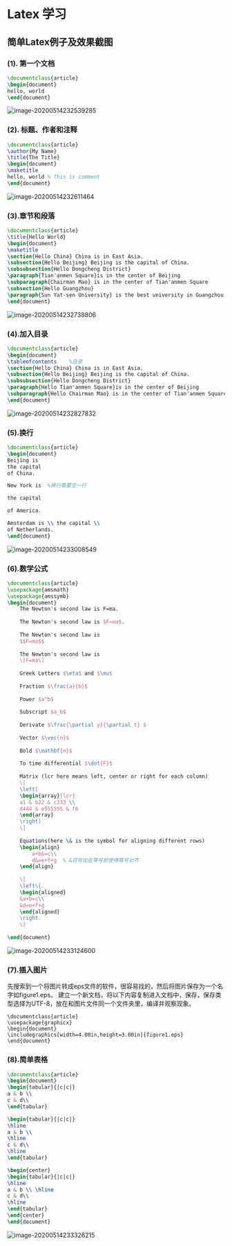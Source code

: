# Latex 学习

## 简单Latex例子及效果截图

[^注]: 截图无法显示请查看pdf

### (1). 第一个文档

```latex
\documentclass{article}
\begin{document}
hello, world
\end{document}
```

![image-20200514232539285](C:\Users\38004\AppData\Roaming\Typora\typora-user-images\image-20200514232539285.png)

### (2). 标题、作者和注释

```latex
\documentclass{article}
\author{My Name}
\title{The Title}
\begin{document}
\maketitle
hello, world % This is comment
\end{document}
```

![image-20200514232611464](C:\Users\38004\AppData\Roaming\Typora\typora-user-images\image-20200514232611464.png)

### (3).章节和段落

```latex
\documentclass{article}
\title{Hello World}
\begin{document}
\maketitle
\section{Hello China} China is in East Asia.
\subsection{Hello Beijing} Beijing is the capital of China.
\subsubsection{Hello Dongcheng District}
\paragraph{Tian'anmen Square}is in the center of Beijing
\subparagraph{Chairman Mao} is in the center of Tian'anmen Square
\subsection{Hello Guangzhou}
\paragraph{Sun Yat-sen University} is the best university in Guangzhou.
\end{document}
```

![image-20200514232738806](C:\Users\38004\AppData\Roaming\Typora\typora-user-images\image-20200514232738806.png)

### (4).加入目录

```latex
\documentclass{article}
\begin{document}
\tableofcontents	%目录
\section{Hello China} China is in East Asia.
\subsection{Hello Beijing} Beijing is the capital of China.
\subsubsection{Hello Dongcheng District}
\paragraph{Hello Tian'anmen Square}is in the center of Beijing
\subparagraph{Hello Chairman Mao} is in the center of Tian'anmen Square
\end{document}
```

![image-20200514232827832](C:\Users\38004\AppData\Roaming\Typora\typora-user-images\image-20200514232827832.png)

### (5).换行

```latex
\documentclass{article}
\begin{document}
Beijing is
the capital
of China.

New York is  %换行需要空一行

the capital

of America.

Amsterdam is \\ the capital \\
of Netherlands.
\end{document}
```

![image-20200514233008549](C:\Users\38004\AppData\Roaming\Typora\typora-user-images\image-20200514233008549.png)

### (6).数学公式

```latex
\documentclass{article}
\usepackage{amsmath}
\usepackage{amssymb}
\begin{document}
	The Newton's second law is F=ma.
	
	The Newton's second law is $F=ma$.
	
	The Newton's second law is
	$$F=ma$$
	
	The Newton's second law is
	\[F=ma\]
	
	Greek Letters $\eta$ and $\mu$
	
	Fraction $\frac{a}{b}$
	
	Power $a^b$
	
	Subscript $a_b$
	
	Derivate $\frac{\partial y}{\partial t} $
	
	Vector $\vec{n}$
	
	Bold $\mathbf{n}$
	
	To time differential $\dot{F}$
	
	Matrix (lcr here means left, center or right for each column)
	\[
	\left[
	\begin{array}{lcr}
	a1 & b22 & c333 \\
	d444 & e555555 & f6
	\end{array}
	\right]
	\]
	
	Equations(here \& is the symbol for aligning different rows)
	\begin{align}
		a+b&=c\\ 
		d&=e+f+g  % &符号加在等号前使得等号对齐
	\end{align}
	
	\[
	\left\{
	\begin{aligned}
	&a+b=c\\
	&d=e+f+g
	\end{aligned}
	\right.
	\]
	
\end{document}
```

![image-20200514233124600](C:\Users\38004\AppData\Roaming\Typora\typora-user-images\image-20200514233124600.png)

### (7).插入图片

先搜索到一个将图片转成eps文件的软件，很容易找的，然后将图片保存为一个名字如figure1.eps。 建立一个新文档，将以下内容复制进入文档中，保存，保存类型选择为UTF-8，放在和图片文件同一个文件夹里，编译并观察现象。

```
\documentclass{article}
\usepackage{graphicx}
\begin{document}
\includegraphics[width=4.00in,height=3.00in]{figure1.eps}
\end{document}
```

### (8).简单表格

```latex
\documentclass{article}
\begin{document}
\begin{tabular}{|c|c|}
a & b \\
c & d\\
\end{tabular}

\begin{tabular}{|c|c|}
\hline
a & b \\
\hline
c & d\\
\hline
\end{tabular}

\begin{center}
\begin{tabular}{|c|c|}
\hline
a & b \\ \hline
c & d\\
\hline
\end{tabular}
\end{center}
\end{document}
```

![image-20200514233326215](C:\Users\38004\AppData\Roaming\Typora\typora-user-images\image-20200514233326215.png)



